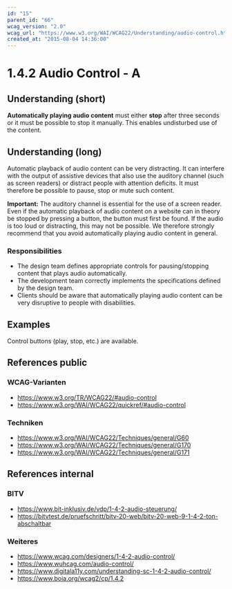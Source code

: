 ```yaml
---
id: "15"
parent_id: "66"
wcag_version: "2.0"
wcag_url: "https://www.w3.org/WAI/WCAG22/Understanding/audio-control.html"
created_at: "2015-08-04 14:36:00"
---
```


# 1.4.2 Audio Control - A

## Understanding (short)

**Automatically playing audio content** must either **stop** after three seconds or it must be possible to stop it manually. This enables undisturbed use of the content.

## Understanding (long)

Automatic playback of audio content can be very distracting. It can interfere with the output of assistive devices that also use the auditory channel (such as screen readers) or distract people with attention deficits. It must therefore be possible to pause, stop or mute such content.

**Important:** The auditory channel is essential for the use of a screen reader. Even if the automatic playback of audio content on a website can in theory be stopped by pressing a button, the button must first be found. If the audio is too loud or distracting, this may not be possible. We therefore strongly recommend that you avoid automatically playing audio content in general.

### Responsibilities

- The design team defines appropriate controls for pausing/stopping content that plays audio automatically.
- The development team correctly implements the specifications defined by the design team.
- Clients should be aware that automatically playing audio content can be very disruptive to people with disabilities.

## Examples

Control buttons (play, stop, etc.) are available.

## References public

### WCAG-Varianten
- <https://www.w3.org/TR/WCAG22/#audio-control>
- <https://www.w3.org/WAI/WCAG22/quickref/#audio-control>

### Techniken
- <https://www.w3.org/WAI/WCAG22/Techniques/general/G60>
- <https://www.w3.org/WAI/WCAG22/Techniques/general/G170>
- <https://www.w3.org/WAI/WCAG22/Techniques/general/G171>

## References internal

### BITV
- <https://www.bit-inklusiv.de/vdp/1-4-2-audio-steuerung/>
- <https://bitvtest.de/pruefschritt/bitv-20-web/bitv-20-web-9-1-4-2-ton-abschaltbar>

### Weiteres
- <https://www.wcag.com/designers/1-4-2-audio-control/>
- <https://www.wuhcag.com/audio-control/>
- <https://www.digitala11y.com/understanding-sc-1-4-2-audio-control/>
- <https://www.boia.org/wcag2/cp/1.4.2>